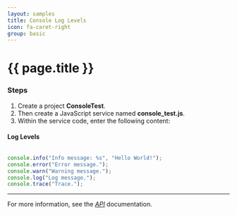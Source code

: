```yaml
---
layout: samples
title: Console Log Levels
icon: fa-caret-right
group: basic
---
```


{{ page.title }}
===

### Steps


1. Create a project **ConsoleTest**.
2. Then create a JavaScript service named **console_test.js**.
3. Within the service code, enter the following content:

#### Log Levels

```javascript

console.info("Info message: %s", "Hello World!");
console.error("Error message.");
console.warn("Warning message.");
console.log("Log message.");
console.trace("Trace.");

```

---

For more information, see the *[API](../api/)* documentation.
